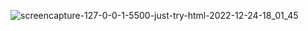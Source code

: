 ![screencapture-127-0-0-1-5500-just-try-html-2022-12-24-18_01_45](https://user-images.githubusercontent.com/121230559/209436434-3f95d870-444a-4818-b8d1-d0992a59ca18.png)
